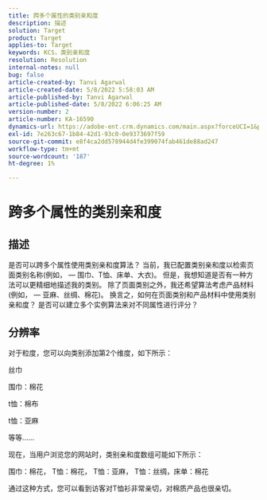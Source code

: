 ```yaml
---
title: 跨多个属性的类别亲和度
description: 描述
solution: Target
product: Target
applies-to: Target
keywords: KCS，类别亲和度
resolution: Resolution
internal-notes: null
bug: false
article-created-by: Tanvi Agarwal
article-created-date: 5/8/2022 5:58:03 AM
article-published-by: Tanvi Agarwal
article-published-date: 5/8/2022 6:06:25 AM
version-number: 2
article-number: KA-16590
dynamics-url: https://adobe-ent.crm.dynamics.com/main.aspx?forceUCI=1&pagetype=entityrecord&etn=knowledgearticle&id=a8c617cd-93ce-ec11-a7b5-00224809c101
exl-id: 7e263c67-1b84-42d1-93c0-0e9373697f59
source-git-commit: e8f4ca2dd578944d4fe399074fab461de88ad247
workflow-type: tm+mt
source-wordcount: '187'
ht-degree: 1%

---
```


# 跨多个属性的类别亲和度

## 描述

是否可以跨多个属性使用类别亲和度算法？ 当前，我已配置类别亲和度以检索页面类别名称(例如， — 围巾、T恤、床单、大衣)。 但是，我想知道是否有一种方法可以更精细地描述我的类别。 除了页面类别之外，我还希望算法考虑产品材料(例如， — 亚麻、丝绸、棉花)。 换言之，如何在页面类别和产品材料中使用类别亲和度？ 是否可以建立多个实例算法来对不同属性进行评分？

## 分辨率


对于粒度，您可以向类别添加第2个维度，如下所示：

丝巾

围巾：棉花

t恤：棉布

t恤：亚麻

等等……

现在，当用户浏览您的网站时，类别亲和度数组可能如下所示：

围巾：棉花， T恤：棉花， T恤：亚麻， T恤：丝绸，床单：棉花

通过这种方式，您可以看到访客对T恤衫非常亲切，对棉质产品也很亲切。

